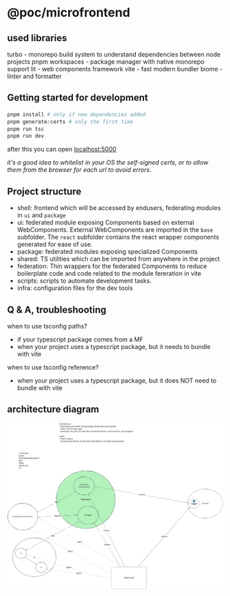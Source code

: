 # @poc/microfrontend

## used libraries

turbo - monorepo build system to understand dependencies between node projects
pnpm workspaces - package manager with native monorepo support
lit - web components framework
vite - fast modern bundler
biome - linter and formatter

## Getting started for development

```sh
pnpm install # only if new dependencies added
pnpm generate:certs # only the first time
pnpm run tsc
pnpm run dev
```

after this you can open [localhost:5000](https://localhost:5000)

*it's a good idea to whitelist in your OS the self-signed certs, or to allow them from the browser for each url to avoid errors.*


## Project structure

- shell: frontend which will be accessed by endusers, federating modules in `ui` and `package`
- ui: federated module exposing Components based on external WebComponents. External WebComponents are imported in the `base` subfolder. The `react` subfolder contains the react wrapper components generated for ease of use.
- package: federated modules exposing specialized Components
- shared: TS utilities which can be imported from anywhere in the project
- federation: Thin wrappers for the federated Components to reduce boilerplate code and code related to the module fereration in vite
- scripts: scripts to automate development tasks.
- infra: configuration files for the dev tools


## Q & A, troubleshooting

when to use tsconfig paths?

- if your typescript package comes from a MF
- when your project uses a typescript package, but it needs to bundle with vite

when to use tsconfig reference?

- when your project uses a typescript package, but it does NOT need to bundle with vite

## architecture diagram

![arch](./arch.svg)

